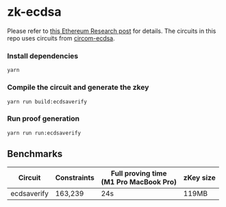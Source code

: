 # zk-ecdsa

Please refer to [this Ethereum Research post](https://ethresear.ch/t/efficient-ecdsa-signature-verification-using-circom/13629) for details. The circuits in this repo uses circuits from [circom-ecdsa](https://github.com/0xPARC/circom-ecdsa).

### Install dependencies

```
yarn
```

### Compile the circuit and generate the zkey

```
yarn run build:ecdsaverify
```

### Run proof generation

```
yarn run run:ecdsaverify
```

## Benchmarks

| Circuit     | Constraints | Full proving time <br /> (M1 Pro MacBook Pro) | zKey size |
| ----------- | ----------- | --------------------------------------------- | --------- |
| ecdsaverify | 163,239     | 24s                                           | 119MB     |
